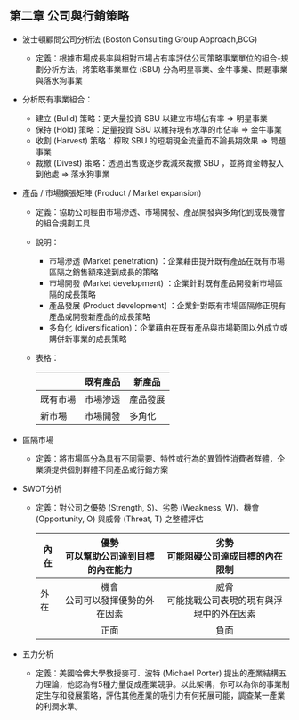 ## 第二章 公司與行銷策略

* 波士頓顧問公司分析法 (Boston Consulting Group Approach,BCG)
   * 定義：根據市場成長率與相對市場占有率評估公司策略事業單位的組合-規劃分析方法，將策略事業單位 (SBU) 分為明星事業、金牛事業、問題事業與落水狗事業

* 分析既有事業組合：
  * 建立 (Bulid) 策略：更大量投資 SBU 以建立市場佔有率 => 明星事業
  * 保持 (Hold) 策略：足量投資 SBU 以維持現有水準的市佔率 => 金牛事業
  * 收割 (Harvest) 策略：榨取 SBU 的短期現金流量而不論長期效果 => 問題事業
  * 裁撤 (Divest) 策略：透過出售或逐步裁減來裁撤 SBU ，並將資金轉投入到他處 => 落水狗事業

* 產品 / 市場擴張矩陣 (Product / Market expansion)
  * 定義：協助公司經由市場滲透、市場開發、產品開發與多角化到成長機會的組合規劃工具
  * 說明：
    * 市場滲透 (Market penetration) ：企業藉由提升既有產品在既有市場區隔之銷售額來達到成長的策略
    * 市場開發 (Market development) ：企業針對既有產品開發新市場區隔的成長策略
    * 產品發展 (Product development) ：企業針對既有市場區隔修正現有產品或開發新產品的成長策略
    * 多角化 (diversification)：企業藉由在既有產品與市場範圍以外成立或購併新事業的成長策略
  * 表格：

    ||既有產品|新產品|
    |---|---|---|
    |既有市場|市場滲透|產品發展|
    |新市場|市場開發|多角化|

* 區隔市場
  * 定義：將市場區分為具有不同需要、特性或行為的異質性消費者群體，企業須提供個別群體不同產品或行銷方案

* SWOT分析
  * 定義：對公司之優勢 (Strength, S)、劣勢 (Weakness, W)、機會 (Opportunity, O) 與威脅 (Threat, T) 之整體評估

    |內在|優勢<br>可以幫助公司達到目標的內在能力|劣勢<br>可能阻礙公司達成目標的內在限制|
    |---|:---:|:---:|
    |外在|機會<br>公司可以發揮優勢的外在因素|威脅<br>可能挑戰公司表現的現有與浮現中的外在因素|
    ||正面|負面|

* 五力分析
  * 定義：美國哈佛大學教授麥可．波特 (Michael Porter) 提出的產業結構五力理論，他認為有5種力量促成產業競爭。以此架構，你可以為你的事業制定生存和發展策略，評估其他產業的吸引力有何拓展可能，調查某一產業的利潤水準。
